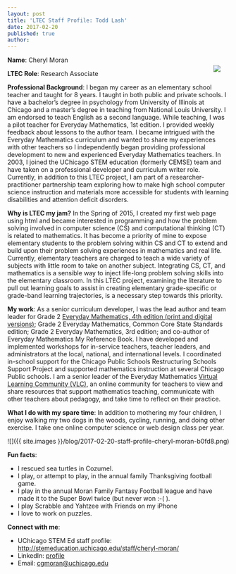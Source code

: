 ```yaml
---
layout: post
title: 'LTEC Staff Profile: Todd Lash'
date: 2017-02-20
published: true
author:
---
```


<img src="{{ site.images }}/blog/2017-02-20-staff-profile-cheryl-moran-cc84d.png" style="float:right;padding:20px;">

**Name**: Cheryl Moran

**LTEC Role**: Research Associate

<!--excerpt-->

**Professional Background**: I began my career as an elementary school teacher and taught for 8 years. I taught in both public and private schools. I have a bachelor’s degree in psychology from University of Illinois at Chicago and a master’s degree in teaching from National Louis University. I am endorsed to teach English as a second language. While teaching, I was a pilot teacher for Everyday Mathematics, 1st edition. I provided weekly feedback about lessons to the author team. I became intrigued with the Everyday Mathematics curriculum and wanted to share my experiences with other teachers so I independently began providing professional development to new and experienced Everyday Mathematics teachers. In 2003, I joined the UChicago STEM education (formerly CEMSE) team and have taken on a professional developer and curriculum writer role. Currently, in addition to this LTEC project, I am part of a researcher-practitioner partnership team exploring how to make high school computer science instruction and materials more accessible for students
with learning disabilities and attention deficit disorders.

<!--excerpt-->

**Why is LTEC my jam?**  In the Spring of 2015, I created my first web page using html and became interested in programming and how the problem solving involved in computer science (CS) and computational thinking (CT) is related to mathematics. It has become a priority of mine to expose elementary students to the problem solving within CS and CT to extend and build upon their problem solving experiences in mathematics and real life. Currently, elementary teachers are charged to teach a wide variety of subjects with little room to take on another subject. Integrating CS, CT, and mathematics is a sensible way to inject life-long problem solving skills into the elementary classroom. In this LTEC project, examining the literature to pull out learning goals to assist in creating elementary grade-specific or grade-band learning trajectories, is a necessary step towards this priority.


**My work**: As a senior curriculum developer, I was the lead author and team leader for Grade 2 [Everyday Mathematics, 4th edition (print and digital versions)](http://everydaymath.uchicago.edu/); Grade 2 Everyday Mathematics, Common Core State Standards edition; Grade 2 Everyday Mathematics, 3rd edition; and co-author of Everyday Mathematics My Reference Book. I have developed and implemented workshops for in-service teachers, teacher leaders, and administrators at the local, national, and international levels. I coordinated in-school support for the Chicago Public Schools Restructuring Schools Support Project and supported mathematics instruction at several Chicago Public schools. I am a senior leader of the Everyday Mathematics [Virtual Learning Community (VLC)](https://vlc.uchicago.edu/), an online community for teachers to view and share resources that support mathematics teaching, communicate with other teachers about pedagogy, and take time to reflect on their practice.


**What I do with my spare time**: In addition to mothering my four children, I enjoy walking my two dogs in the woods, cycling, running, and doing other exercise. I take one online computer science or web design class per year.


![]({{ site.images }}/blog/2017-02-20-staff-profile-cheryl-moran-b0fd8.png)

**Fun facts**:
* I rescued sea turtles in Cozumel.
* I play, or attempt to play, in the annual family Thanksgiving football game.
* I play in the annual Moran Family Fantasy Football league and have made it to the Super Bowl twice (but never won :-( ).
* I play Scrabble and Yahtzee with Friends on my iPhone
* I love to work on puzzles.


**Connect with me**:
* UChicago STEM Ed staff profile: http://stemeducation.uchicago.edu/staff/cheryl-moran/
* LinkedIn: [profile](https://www.linkedin.com/in/cheryl-moran-483a8824)
* Email: [cgmoran@uchicago.edu](cgmoran@uchicago.edu)
